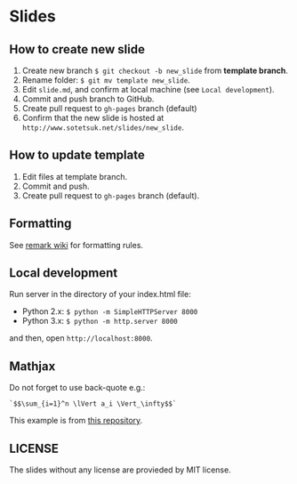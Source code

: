 # Slides

## How to create new slide

1. Create new branch ```$ git checkout -b new_slide``` from **template branch**.
2. Rename folder: ```$ git mv template new_slide```.
3. Edit ```slide.md```, and confirm at local machine (see ```Local development```).
4. Commit and push branch to GitHub. 
5. Create pull request to ```gh-pages``` branch (default)
6. Confirm that the new slide is hosted at ```http://www.sotetsuk.net/slides/new_slide```.

## How to update template

1. Edit files at template branch.
2. Commit and push.
3. Create pull request to ```gh-pages``` branch (default).

## Formatting
See [remark wiki](https://github.com/gnab/remark/wiki) for formatting rules.

## Local development

Run server in the directory of your index.html file:

- Python 2.x: ```$ python -m SimpleHTTPServer 8000```
- Python 3.x: ```$ python -m http.server 8000```

and then, open ```http://localhost:8000```.

## Mathjax

Do not forget to use back-quote e.g.: 

```
`$$\sum_{i=1}^n \lVert a_i \Vert_\infty$$`
```

This example is from [this repository](https://github.com/hamukazu/remarkjs_hamukazu).

## LICENSE
The slides without any license are provieded by MIT license.
